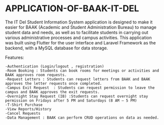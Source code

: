 # APPLICATION-OF-BAAK-IT-DEL

The IT Del Student Information System application is designed to make it easier for BAAK (Academic and Student Administration Bureau) 
to manage student data and needs, as well as to facilitate students in carrying out various administrative processes and campus activities.
This application was built using Flutter for the user interface and Laravel Framework as the backend, with a MySQL database for data storage.

Features: 

    -Authentication (Login/logout , registration) 
    -Room Booking : Students can book rooms for meetings or activities and BAAK approves room requests.
    -Request Letters : Students can request letters from BAAK and BAAK approves the letter requests once completed.
    -Campus Exit Request  : Students can request permission to leave the campus and BAAK approves the exit requests.
    -Overnight Stay Request (IB) :Students can request overnight stay permission on Fridays after 5 PM and Saturdays (8 AM – 5 PM)
    -T-Shirt Purchase 
    -View Reports/History
    -Cancel Requests
    -Data Management : BAAK can perform CRUD operations on data as needed.
